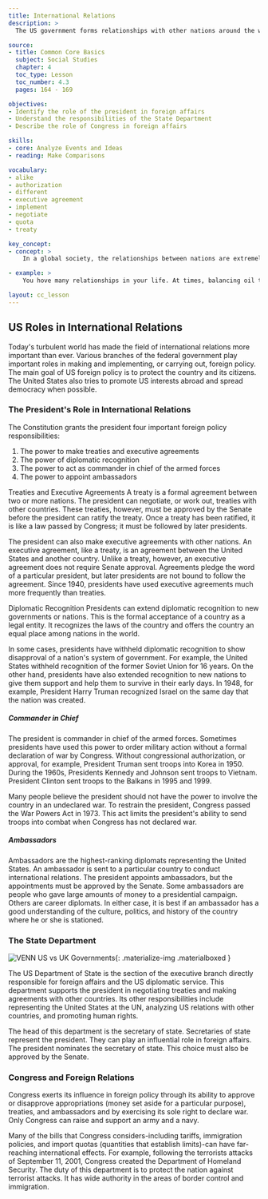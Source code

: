 ```yaml
---
title: International Relations
description: >
  The US government forms relationships with other nations around the world. The president generally takes the lead in setting foreign policy goals. The president appoints ambassadors to other countries and is the commander in chief of the armed forces.

source:
- title: Common Core Basics
  subject: Social Studies
  chapter: 4
  toc_type: Lesson
  toc_number: 4.3
  pages: 164 - 169

objectives:
- Identify the role of the president in foreign affairs
- Understand the responsibilities of the State Department
- Describe the role of Congress in foreign affairs

skills:
- core: Analyze Events and Ideas
- reading: Make Comparisons

vocabulary:
- alike
- authorization
- different
- executive agreement
- implement
- negotiate
- quota
- treaty

key_concept:
- concept: >
    In a global society, the relationships between nations are extremely important. The US government uses many tools and policies to direct these international relations.

- example: >
    You hove many relationships in your life. At times, balancing oil these relationships con be tricky. For example, your mother may expect you to help her on the some day that your boss wants you to work extra hours. If everyone involved is reasonable, a compromise may be worked out. At times, however, someone may make compromise difficult.<br /><br />In international relations, governments must o~en compromise to find on acceptable solution to the many challenges that arise. When compromise is not possible, the consequences con be serious. Failure to find compromise con lead to war.

layout: cc_lesson
---
```

## US Roles in International Relations

Today's turbulent world has made the field of international relations more important than ever. Various branches of the federal government play important roles in making and implementing, or carrying out, foreign policy. The main goal of US foreign policy is to protect the country and its citizens. The United States also tries to promote US interests abroad and spread democracy when possible.

### The President's Role in International Relations

The Constitution grants the president four important foreign policy responsibilities:

  1.  The power to make treaties and executive agreements
  2.  The power of diplomatic recognition
  3.  The power to act as commander in chief of the armed forces
  4.  The power to appoint ambassadors

Treaties and Executive Agreements A treaty is a formal agreement between two or more nations. The president can negotiate, or work out, treaties with other countries. These treaties, however, must be approved by the Senate before the president can ratify the treaty. Once a treaty has been ratified, it is like a law passed by Congress; it must be followed by later presidents.

The president can also make executive agreements with other nations. An executive agreement, like a treaty, is an agreement between the United States and another country. Unlike a treaty, however, an executive agreement does not require Senate approval. Agreements pledge the word of a particular president, but later presidents are not bound to follow the agreement. Since 1940, presidents have used executive agreements much more frequently than treaties.

Diplomatic Recognition Presidents can extend diplomatic recognition to new governments or nations. This is the formal acceptance of a country as a legal entity. It recognizes the laws of the country and offers the country an equal place among nations in the world.

In some cases, presidents have withheld diplomatic recognition to show disapproval of a nation's system of government. For example, the United States withheld recognition of the former Soviet Union for 16 years. On the other hand, presidents have also extended recognition to new nations to give them support and help them to survive in their early days. In 1948, for example, President Harry Truman recognized Israel on the same day that the nation was created.

##### Commander in Chief

The president is commander in chief of the armed forces. Sometimes presidents have used this power to order military action without a formal declaration of war by Congress. Without congressional authorization, or approval, for example, President Truman sent troops into Korea in 1950. During the 1960s, Presidents Kennedy and Johnson sent troops to Vietnam. President Clinton sent troops to the Balkans in 1995 and 1999.

Many people believe the president should not have the power to involve the country in an undeclared war. To restrain the president, Congress passed the War Powers Act in 1973. This act limits the president's ability to send troops into combat when Congress has not declared war.

##### Ambassadors

Ambassadors are the highest-ranking diplomats representing the United States. An ambassador is sent to a particular country to conduct international relations. The president appoints ambassadors, but the appointments must be approved by the Senate. Some ambassadors are people who gave large amounts of money to a presidential campaign. Others are career diplomats. In either case, it is best if an ambassador has a good understanding of the culture, politics, and history of the country where he or she is stationed.

### The State Department

![VENN US vs UK Governments](){: .materialize-img .materialboxed }

The US Department of State is the section of the executive branch directly responsible for foreign affairs and the US diplomatic service. This department supports the president in negotiating treaties and making agreements with other countries. Its other responsibilities include representing the United States at the UN, analyzing US relations with other countries, and promoting human rights.

The head of this department is the secretary of state. Secretaries of state
represent the president. They can play an influential role in foreign affairs.
The president nominates the secretary of state. This choice must also be
approved by the Senate.

### Congress and Foreign Relations

Congress exerts its influence in foreign policy through its ability to approve or disapprove appropriations (money set aside for a particular purpose), treaties, and ambassadors and by exercising its sole right to declare war. Only Congress can raise and support an army and a navy.

Many of the bills that Congress considers-including tariffs, immigration policies, and import quotas (quantities that establish limits)-can have far-reaching international effects. For example, following the terrorists attacks of September 11, 2001, Congress created the Department of Homeland Security. The duty of this department is to protect the nation against terrorist attacks. It has wide authority in the areas of border control and immigration.